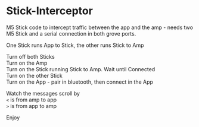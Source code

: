 # Stick-Interceptor

M5 Stick code to intercept traffic between the app and the amp - needs two M5 Stick and a serial connection in both grove ports.

One Stick runs App to Stick, the other runs Stick to Amp

Turn off both Sticks  
Turn on the Amp  
Turn on the Stick running Stick to Amp. 
Wait until Connected  
Turn on the other Stick  
Turn on the App - pair in bluetooth, then connect in the App   

Watch the messages scroll by  
``` < ```  is from amp to app    
``` > ``` is from app to amp    

Enjoy
